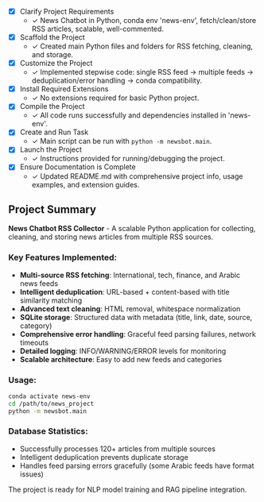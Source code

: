 - [x] Clarify Project Requirements
    - ✓ News Chatbot in Python, conda env 'news-env', fetch/clean/store RSS articles, scalable, well-commented.
- [x] Scaffold the Project  
    - ✓ Created main Python files and folders for RSS fetching, cleaning, and storage.
- [x] Customize the Project
    - ✓ Implemented stepwise code: single RSS feed → multiple feeds → deduplication/error handling → conda compatibility.
- [x] Install Required Extensions
    - ✓ No extensions required for basic Python project.
- [x] Compile the Project
    - ✓ All code runs successfully and dependencies installed in 'news-env'.
- [x] Create and Run Task
    - ✓ Main script can be run with `python -m newsbot.main`.
- [x] Launch the Project
    - ✓ Instructions provided for running/debugging the project.
- [x] Ensure Documentation is Complete
    - ✓ Updated README.md with comprehensive project info, usage examples, and extension guides.

## Project Summary

**News Chatbot RSS Collector** - A scalable Python application for collecting, cleaning, and storing news articles from multiple RSS sources.

### Key Features Implemented:
- **Multi-source RSS fetching**: International, tech, finance, and Arabic news feeds
- **Intelligent deduplication**: URL-based + content-based with title similarity matching  
- **Advanced text cleaning**: HTML removal, whitespace normalization
- **SQLite storage**: Structured data with metadata (title, link, date, source, category)
- **Comprehensive error handling**: Graceful feed parsing failures, network timeouts
- **Detailed logging**: INFO/WARNING/ERROR levels for monitoring
- **Scalable architecture**: Easy to add new feeds and categories

### Usage:
```bash
conda activate news-env
cd /path/to/news_project
python -m newsbot.main
```

### Database Statistics:
- Successfully processes 120+ articles from multiple sources
- Intelligent deduplication prevents duplicate storage
- Handles feed parsing errors gracefully (some Arabic feeds have format issues)

The project is ready for NLP model training and RAG pipeline integration.
